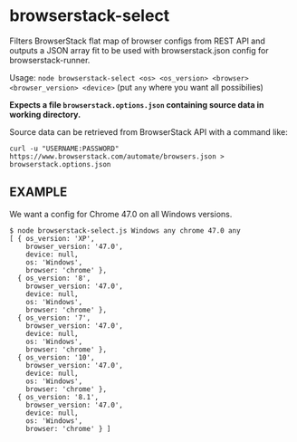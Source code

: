 # browserstack-select

Filters BrowserStack flat map of browser configs from REST API and outputs a JSON array fit to be used with browserstack.json config for browserstack-runner.

Usage: `node browserstack-select <os> <os_version> <browser> <browser_version> <device>`
(put `any` where you want all possibilies)

**Expects a file `browserstack.options.json` containing source data in working directory.**

Source data can be retrieved from BrowserStack API with a command like:

`curl -u "USERNAME:PASSWORD" https://www.browserstack.com/automate/browsers.json > browserstack.options.json`

## EXAMPLE

We want a config for Chrome 47.0 on all Windows versions.

```
$ node browserstack-select.js Windows any chrome 47.0 any
[ { os_version: 'XP',
    browser_version: '47.0',
    device: null,
    os: 'Windows',
    browser: 'chrome' },
  { os_version: '8',
    browser_version: '47.0',
    device: null,
    os: 'Windows',
    browser: 'chrome' },
  { os_version: '7',
    browser_version: '47.0',
    device: null,
    os: 'Windows',
    browser: 'chrome' },
  { os_version: '10',
    browser_version: '47.0',
    device: null,
    os: 'Windows',
    browser: 'chrome' },
  { os_version: '8.1',
    browser_version: '47.0',
    device: null,
    os: 'Windows',
    browser: 'chrome' } ]
  ```

